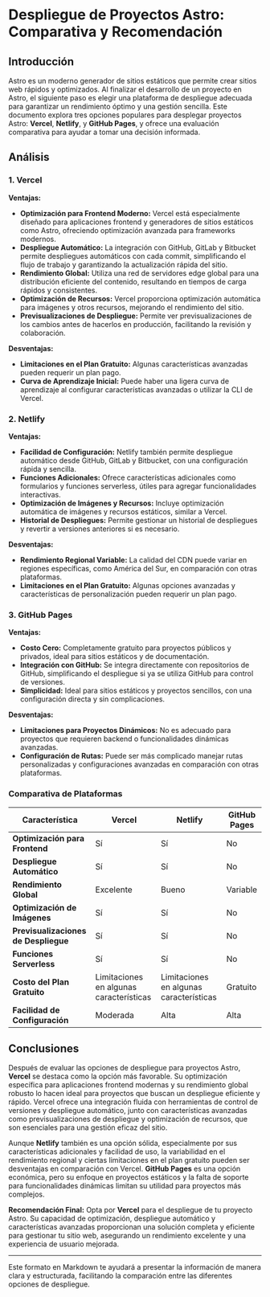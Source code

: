 # **Despliegue de Proyectos Astro: Comparativa y Recomendación**

## **Introducción**

Astro es un moderno generador de sitios estáticos que permite crear sitios web rápidos y optimizados. Al finalizar el desarrollo de un proyecto en Astro, el siguiente paso es elegir una plataforma de despliegue adecuada para garantizar un rendimiento óptimo y una gestión sencilla. Este documento explora tres opciones populares para desplegar proyectos Astro: **Vercel**, **Netlify**, y **GitHub Pages**, y ofrece una evaluación comparativa para ayudar a tomar una decisión informada.

## **Análisis**

### **1. Vercel**

**Ventajas:**
- **Optimización para Frontend Moderno:** Vercel está especialmente diseñado para aplicaciones frontend y generadores de sitios estáticos como Astro, ofreciendo optimización avanzada para frameworks modernos.
- **Despliegue Automático:** La integración con GitHub, GitLab y Bitbucket permite despliegues automáticos con cada commit, simplificando el flujo de trabajo y garantizando la actualización rápida del sitio.
- **Rendimiento Global:** Utiliza una red de servidores edge global para una distribución eficiente del contenido, resultando en tiempos de carga rápidos y consistentes.
- **Optimización de Recursos:** Vercel proporciona optimización automática para imágenes y otros recursos, mejorando el rendimiento del sitio.
- **Previsualizaciones de Despliegue:** Permite ver previsualizaciones de los cambios antes de hacerlos en producción, facilitando la revisión y colaboración.

**Desventajas:**
- **Limitaciones en el Plan Gratuito:** Algunas características avanzadas pueden requerir un plan pago.
- **Curva de Aprendizaje Inicial:** Puede haber una ligera curva de aprendizaje al configurar características avanzadas o utilizar la CLI de Vercel.

### **2. Netlify**

**Ventajas:**
- **Facilidad de Configuración:** Netlify también permite despliegue automático desde GitHub, GitLab y Bitbucket, con una configuración rápida y sencilla.
- **Funciones Adicionales:** Ofrece características adicionales como formularios y funciones serverless, útiles para agregar funcionalidades interactivas.
- **Optimización de Imágenes y Recursos:** Incluye optimización automática de imágenes y recursos estáticos, similar a Vercel.
- **Historial de Despliegues:** Permite gestionar un historial de despliegues y revertir a versiones anteriores si es necesario.

**Desventajas:**
- **Rendimiento Regional Variable:** La calidad del CDN puede variar en regiones específicas, como América del Sur, en comparación con otras plataformas.
- **Limitaciones en el Plan Gratuito:** Algunas opciones avanzadas y características de personalización pueden requerir un plan pago.

### **3. GitHub Pages**

**Ventajas:**
- **Costo Cero:** Completamente gratuito para proyectos públicos y privados, ideal para sitios estáticos y de documentación.
- **Integración con GitHub:** Se integra directamente con repositorios de GitHub, simplificando el despliegue si ya se utiliza GitHub para control de versiones.
- **Simplicidad:** Ideal para sitios estáticos y proyectos sencillos, con una configuración directa y sin complicaciones.

**Desventajas:**
- **Limitaciones para Proyectos Dinámicos:** No es adecuado para proyectos que requieren backend o funcionalidades dinámicas avanzadas.
- **Configuración de Rutas:** Puede ser más complicado manejar rutas personalizadas y configuraciones avanzadas en comparación con otras plataformas.

### **Comparativa de Plataformas**

| Característica                   | Vercel                            | Netlify                           | GitHub Pages                      |
|---------------------------------|-----------------------------------|----------------------------------|----------------------------------|
| **Optimización para Frontend**   | Sí                                | Sí                               | No                               |
| **Despliegue Automático**        | Sí                                | Sí                               | No                               |
| **Rendimiento Global**           | Excelente                         | Bueno                            | Variable                          |
| **Optimización de Imágenes**     | Sí                                | Sí                               | No                               |
| **Previsualizaciones de Despliegue** | Sí                              | Sí                               | No                               |
| **Funciones Serverless**         | Sí                                | Sí                               | No                               |
| **Costo del Plan Gratuito**      | Limitaciones en algunas características | Limitaciones en algunas características | Gratuito                         |
| **Facilidad de Configuración**   | Moderada                          | Alta                             | Alta                             |

## **Conclusiones**

Después de evaluar las opciones de despliegue para proyectos Astro, **Vercel** se destaca como la opción más favorable. Su optimización específica para aplicaciones frontend modernas y su rendimiento global robusto lo hacen ideal para proyectos que buscan un despliegue eficiente y rápido. Vercel ofrece una integración fluida con herramientas de control de versiones y despliegue automático, junto con características avanzadas como previsualizaciones de despliegue y optimización de recursos, que son esenciales para una gestión eficaz del sitio.

Aunque **Netlify** también es una opción sólida, especialmente por sus características adicionales y facilidad de uso, la variabilidad en el rendimiento regional y ciertas limitaciones en el plan gratuito pueden ser desventajas en comparación con Vercel. **GitHub Pages** es una opción económica, pero su enfoque en proyectos estáticos y la falta de soporte para funcionalidades dinámicas limitan su utilidad para proyectos más complejos.

**Recomendación Final:** Opta por **Vercel** para el despliegue de tu proyecto Astro. Su capacidad de optimización, despliegue automático y características avanzadas proporcionan una solución completa y eficiente para gestionar tu sitio web, asegurando un rendimiento excelente y una experiencia de usuario mejorada.

---

Este formato en Markdown te ayudará a presentar la información de manera clara y estructurada, facilitando la comparación entre las diferentes opciones de despliegue.
